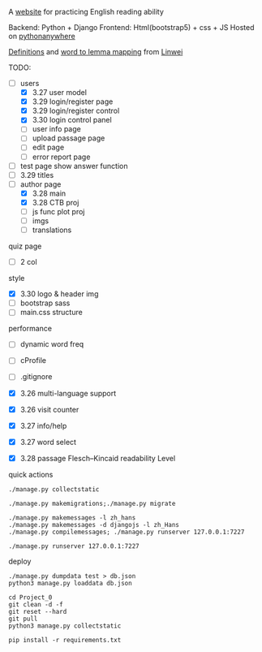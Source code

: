 A [website](https://adenchen27.pythonanywhere.com/index/) for practicing English reading ability

Backend: Python + Django
Frontend: Html(bootstrap5) + css + JS
Hosted on [pythonanywhere](https://www.pythonanywhere.com/)

[Definitions](https://github.com/skywind3000/ECDICT) and [word to lemma mapping](https://github.com/skywind3000/lemma.en) from [Linwei](https://github.com/skywind3000)



TODO:
- [ ] users
    - [x] 3.27 user model
    - [x] 3.29 login/register page
    - [x] 3.29 login/register control
    - [x] 3.30 login control panel
    - [ ] user info page
    - [ ] upload passage page
    - [ ] edit page
    - [ ] error report page
- [ ] test page show answer function
- [ ] 3.29 titles
- [ ] author page
    - [x] 3.28 main
    - [x] 3.28 CTB proj
    - [ ] js func plot proj
    - [ ] imgs
    - [ ] translations

quiz page
- [ ] 2 col

style
- [x] 3.30 logo & header img
- [ ] bootstrap sass
- [ ] main.css structure

performance
- [ ] dynamic word freq
- [ ] cProfile
- [ ] .gitignore


- [x] 3.26 multi-language support
- [x] 3.26 visit counter
- [x] 3.27 info/help
- [x] 3.27 word select
- [x] 3.28 passage Flesch–Kincaid readability Level

quick actions
```
./manage.py collectstatic

./manage.py makemigrations;./manage.py migrate

./manage.py makemessages -l zh_hans
./manage.py makemessages -d djangojs -l zh_Hans
./manage.py compilemessages; ./manage.py runserver 127.0.0.1:7227

./manage.py runserver 127.0.0.1:7227

```

deploy
```
./manage.py dumpdata test > db.json
python3 manage.py loaddata db.json

cd Project_0
git clean -d -f
git reset --hard
git pull
python3 manage.py collectstatic

pip install -r requirements.txt
```



